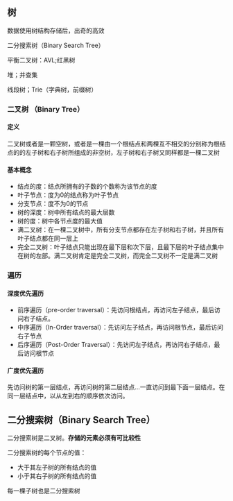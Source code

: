 ## 树

数据使用树结构存储后，出奇的高效

二分搜索树（Binary Search Tree）

平衡二叉树：AVL;红黑树

堆；并查集

线段树；Trie（字典树，前缀树）

### 二叉树 （Binary Tree）

#### 定义

二叉树或者是一颗空树，或者是一棵由一个根结点和两棵互不相交的分别称为根结点的的左子树和右子树所组成的非空树，左子树和右子树又同样都是一棵二叉树

#### 基本概念

* 结点的度：结点所拥有的子数的个数称为该节点的度
* 叶子节点：度为0的结点称为叶子节点
* 分支节点：度不为0的节点
* 树的深度：树中所有结点的最大层数
* 树的度：树中各节点度的最大值
* 满二叉树：在一棵二叉树中，所有分支节点都存在左子树和右子树，并且所有叶子结点都在同一层上
* 完全二叉树：叶子结点只能出现在最下层和次下层，且最下层的叶子结点集中在树的左部。满二叉树肯定是完全二叉树，而完全二叉树不一定是满二叉树 

### 遍历

#### 深度优先遍历

* 前序遍历（pre-order traversal）：先访问根结点，再访问左子结点，最后访问右子结点。
* 中序遍历（In-Order traversal）：先访问左子结点，再访问根节点，最后访问右子节点
* 后序遍历（Post-Order Traversal）：先访问左子结点，再访问右子结点，最后访问根节点

#### 广度优先遍历

先访问树的第一层结点，再访问树的第二层结点...一直访问到最下面一层结点。在同一层结点中，以从左到右的顺序依次访问。

## 二分搜索树（Binary Search Tree）

二分搜索树是二叉树。**存储的元素必须有可比较性**

二分搜索树的每个节点的值：

* 大于其左子树的所有结点的值
* 小于其右子树的所有结点的值

每一棵子树也是二分搜索树